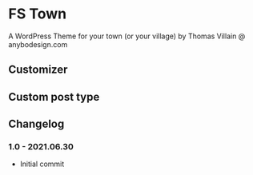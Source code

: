 # FS Town

A WordPress Theme for your town (or your village) by Thomas Villain @ anybodesign.com

## Customizer

## Custom post type

## Changelog

### 1.0 - 2021.06.30
* Initial commit